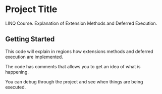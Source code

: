 # Project Title

LINQ Course. Explanation of Extension Methods and Deferred Execution.

## Getting Started

This code will explain in regions how extensions methods and deferred execution are implemented.

The code has comments that allows you to get an idea of what is happening.

You can debug through the project and see when things are being executed.
